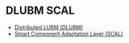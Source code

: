# DLUBM SCAL

* [Distributed LUBM (DLUBM)](https://github.com/fekepp/dlubm)
* [Smart Component Adaptation Layer (SCAL)](https://github.com/fekepp/scal)